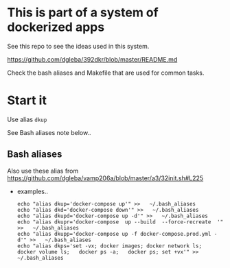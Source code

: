 
# This is part of a system of dockerized apps

See this repo to see the ideas used in this system.

https://github.com/dgleba/392dkr/blob/master/README.md

Check the bash aliases and Makefile that are used for common tasks.




# Start it

Use alias `dkup`

See Bash aliases note below..




## Bash aliases

Also use these alias from https://github.com/dgleba/vamp206a/blob/master/a3/32init.sh#L225

- examples..

	```
	echo "alias dkup='docker-compose up'" >>   ~/.bash_aliases
	echo "alias dkd='docker-compose down'" >>   ~/.bash_aliases
	echo "alias dkupd='docker-compose up -d'" >>   ~/.bash_aliases
	echo "alias dkupr='docker-compose  up --build  --force-recreate  '" >>   ~/.bash_aliases
	echo "alias dkupp='docker-compose up -f docker-compose.prod.yml -d'" >>   ~/.bash_aliases
	echo "alias dkps='set -vx; docker images; docker network ls;	docker volume ls;	docker ps -a;	docker ps; set +vx'" >>   ~/.bash_aliases
  ```
	
	